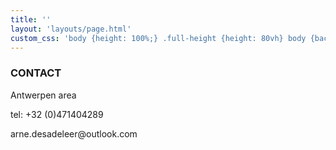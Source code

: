 ```yaml
---
title: ''
layout: 'layouts/page.html'
custom_css: 'body {height: 100%;} .full-height {height: 80vh} body {background-color: #DEF7F5;} main h3 {color: #1C736C; margin-bottom: 4rem;} header nav ul li a:hover {color: #1C736C;}'
---
```


<div class="full-height">
<h3>CONTACT</h3>
<p>Antwerpen area</p>
<p>tel: +32 (0)471404289</p>
<p>arne.desadeleer@outlook.com</p>
</div>
